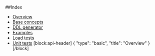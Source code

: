 ##Index
* [Overview]()
* [Base concepts](doc:base-concepts)
* [DDL generator](doc:ddl-generator)
* [Examples](doc:examples)
* [Load tests](doc:load-tests)
* [Unit tests](doc:unit-tests)
[block:api-header]
{
  "type": "basic",
  "title": "Overview"
}
[/block]